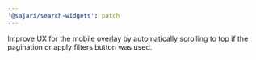 ```yaml
---
'@sajari/search-widgets': patch
---
```


Improve UX for the mobile overlay by automatically scrolling to top if the pagination or apply filters button was used.
